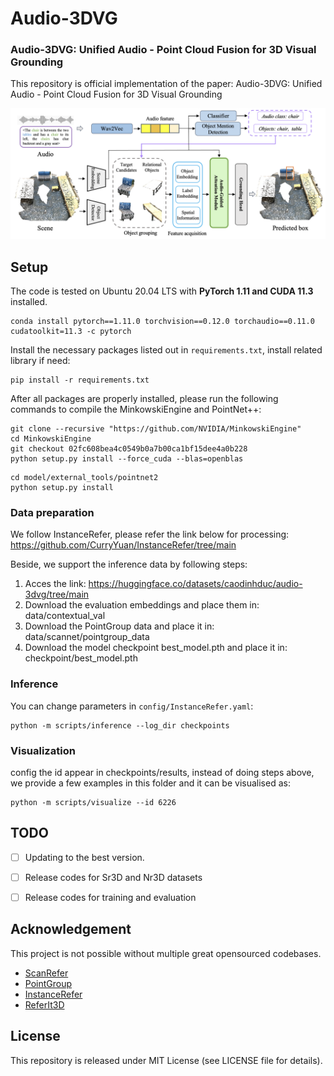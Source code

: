 # Audio-3DVG
### Audio-3DVG: Unified Audio - Point Cloud Fusion for 3D Visual Grounding

This repository is official implementation of the paper: Audio-3DVG: Unified Audio - Point Cloud Fusion for 3D Visual Grounding

![](figures/architecture.png)


## Setup
The code is tested on Ubuntu 20.04 LTS with **PyTorch 1.11 and CUDA 11.3** installed. 

```shell
conda install pytorch==1.11.0 torchvision==0.12.0 torchaudio==0.11.0 cudatoolkit=11.3 -c pytorch
```

Install the necessary packages listed out in `requirements.txt`, install related library if need:
```shell
pip install -r requirements.txt
```
After all packages are properly installed, please run the following commands to compile the MinkowskiEngine and PointNet++:
```shell
git clone --recursive "https://github.com/NVIDIA/MinkowskiEngine"
cd MinkowskiEngine
git checkout 02fc608bea4c0549b0a7b00ca1bf15dee4a0b228
python setup.py install --force_cuda --blas=openblas
```
```shell
cd model/external_tools/pointnet2
python setup.py install
```

### Data preparation
We follow InstanceRefer, please refer the link below for processing:
https://github.com/CurryYuan/InstanceRefer/tree/main

Beside, we support the inference data by following steps:

1. Acces the link: https://huggingface.co/datasets/caodinhduc/audio-3dvg/tree/main
2. Download the evaluation embeddings and place them in: data/contextual_val
3. Download the PointGroup data and place it in: data/scannet/pointgroup_data
4. Download the model checkpoint best_model.pth and place it in: checkpoint/best_model.pth 


### Inference
You can change parameters in `config/InstanceRefer.yaml`:
```shell
python -m scripts/inference --log_dir checkpoints
```

### Visualization
config the id appear in checkpoints/results, instead of doing steps above, we provide a few examples in this folder and it can be visualised as: 
```shell
python -m scripts/visualize --id 6226
```

## TODO

- [ ] Updating to the best version.
- [ ] Release codes for Sr3D and Nr3D datasets
- [ ] Release codes for training and evaluation


## Acknowledgement
This project is not possible without multiple great opensourced codebases. 
* [ScanRefer](https://github.com/daveredrum/ScanRefer)
* [PointGroup](https://github.com/Jia-Research-Lab/PointGroup)
* [InstanceRefer](https://github.com/mit-han-lab/torchsparse)
* [ReferIt3D](https://github.com/referit3d/referit3d)
## License
This repository is released under MIT License (see LICENSE file for details).